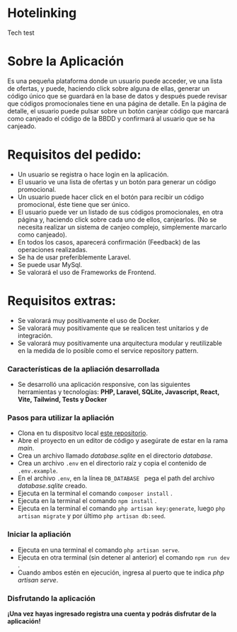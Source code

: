 # Hotelinking
Tech test

# Sobre la Aplicación

Es una pequeña plataforma donde un usuario puede acceder, ve una lista de ofertas, y puede, haciendo click sobre alguna de ellas, generar un código único que se guardará en la base de datos y después puede revisar que códigos promocionales tiene en una página de detalle. En la página de detalle, el usuario puede pulsar sobre un botón canjear código que marcará como canjeado el código de la BBDD y confirmará al usuario que se ha canjeado.

# Requisitos del pedido:

- Un usuario se registra o hace login en la aplicación.
- El usuario ve una lista de ofertas y un botón para generar un código promocional.
- Un usuario puede hacer click en el botón para recibir un código promocional, éste tiene que ser único.
- El usuario puede ver un listado de sus códigos promocionales, en otra página y, haciendo click sobre cada uno de ellos, canjearlos. (No se necesita realizar un sistema de canjeo complejo, simplemente marcarlo como canjeado).
- En todos los casos, aparecerá confirmación (Feedback) de las operaciones realizadas.
- Se ha de usar preferiblemente Laravel.
- Se puede usar MySql.
- Se valorará el uso de Frameworks de Frontend.

# Requisitos extras:

- Se valorará muy positivamente el uso de Docker.
- Se valorará muy positivamente que se realicen test unitarios y de integración.
- Se valorará muy positivamente una arquitectura modular y reutilizable en la medida de lo posible como el service repository pattern.

### Características de la apliación desarrollada
- Se desarrolló una aplicación responsive, con las siguientes herramientas y tecnologías: **PHP, Laravel, SQLite, Javascript, React, Vite, Tailwind, Tests y Docker**

### Pasos para utilizar la apliación 
- Clona en tu dispositvo local [este repositorio](https://github.com/martin441/Hotelinking.git).
- Abre el proyecto en un editor de código y asegúrate de estar en la rama *main*.
- Crea un archivo llamado *database.sqlite* en el directorio *database*.
- Crea un archivo ```.env``` en el directorio raíz y copia el contenido de ```.env.example```.
- En el archivo ```.env```, en la línea ```DB_DATABASE ``` pega el path del archivo *database.sqlite* creado.
- Ejecuta en la terminal el comando ```composer install``` .
- Ejecuta en la terminal el comando ```npm install``` .
- Ejecuta en la terminal el comando ```php artisan key:generate```, luego ```php artisan migrate``` y por último ```php artisan db:seed```.

### Iniciar la apliación
- Ejecuta en una terminal el comando ```php artisan serve```.
- Ejecuta en otra terminal (sin detener al anterior) el comando ```npm run dev``` .
- Cuando ambos estén en ejecución, ingresa al puerto que te indica *php artisan serve*.

### Disfrutando la aplicación
**¡Una vez hayas ingresado registra una cuenta y podrás disfrutar de la aplicación!**
